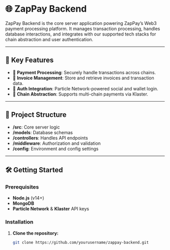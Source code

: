 # 🌐 ZapPay Backend

ZapPay Backend is the core server application powering ZapPay’s Web3 payment processing platform. It manages transaction processing, handles database interactions, and integrates with our supported tech stacks for chain abstraction and user authentication.

---

## 🚀 Key Features

- 🔗 **Payment Processing**: Securely handle transactions across chains.
- 📄 **Invoice Management**: Store and retrieve invoices and transaction data.
- 🔑 **Auth Integration**: Particle Network-powered social and wallet login.
- 🌉 **Chain Abstraction**: Supports multi-chain payments via Klaster.

---

## 📂 Project Structure

- **/src**: Core server logic
- **/models**: Database schemas
- **/controllers**: Handles API endpoints
- **/middleware**: Authorization and validation
- **/config**: Environment and config settings

---

## 🛠️ Getting Started

### Prerequisites
- **Node.js** (v14+)
- **MongoDB**
- **Particle Network** & **Klaster** API keys

### Installation

1. **Clone the repository:**
   ```bash
   git clone https://github.com/yourusername/zappay-backend.git
